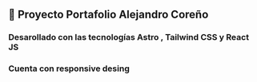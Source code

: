 
## 🚀 Proyecto Portafolio Alejandro Coreño

### Desarollado con las tecnologías Astro , Tailwind CSS y React JS

### Cuenta con responsive desing


